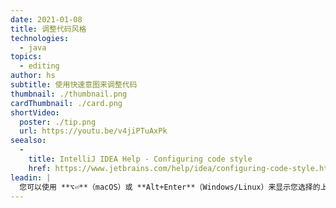 ```yaml
---
date: 2021-01-08
title: 调整代码风格
technologies:
  - java
topics:
  - editing
author: hs
subtitle: 使用快速意图来调整代码
thumbnail: ./thumbnail.png
cardThumbnail: ./card.png
shortVideo:
  poster: ./tip.png
  url: https://youtu.be/v4jiPTuAxPk
seealso:
  - 
    title: IntelliJ IDEA Help - Configuring code style
    href: https://www.jetbrains.com/help/idea/configuring-code-style.html
leadin: |
  您可以使用 **⌥⏎**（macOS）或 **Alt+Enter**（Windows/Linux）来显示您选择的上下文操作，然后调整代码风格。
---
```


